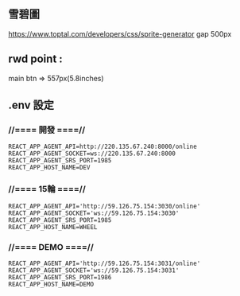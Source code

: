 ## 雪碧圖 
https://www.toptal.com/developers/css/sprite-generator
gap 500px

## rwd point : 
main btn => 557px(5.8inches) 


## .env 設定
### //==== 開發 ====//
```
REACT_APP_AGENT_API=http://220.135.67.240:8000/online
REACT_APP_AGENT_SOCKET=ws://220.135.67.240:8000
REACT_APP_AGENT_SRS_PORT=1985
REACT_APP_HOST_NAME=DEV
```
### //==== 15輪 ====//
```
REACT_APP_AGENT_API='http://59.126.75.154:3030/online'
REACT_APP_AGENT_SOCKET='ws://59.126.75.154:3030'
REACT_APP_AGENT_SRS_PORT=1985
REACT_APP_HOST_NAME=WHEEL
```

### //==== DEMO ====//
```
REACT_APP_AGENT_API='http://59.126.75.154:3031/online'
REACT_APP_AGENT_SOCKET='ws://59.126.75.154:3031'
REACT_APP_AGENT_SRS_PORT=1986
REACT_APP_HOST_NAME=DEMO
```



